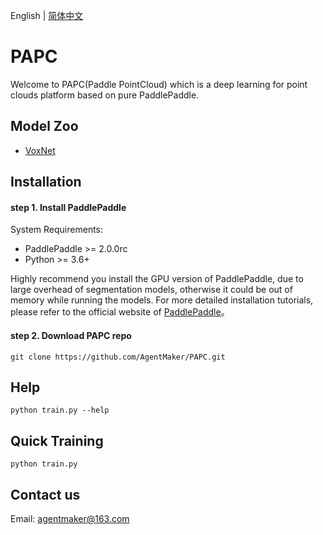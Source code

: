 English | [简体中文](README_CN.md)

# PAPC

Welcome to PAPC(Paddle PointCloud) which is a deep learning for point clouds platform based on pure PaddlePaddle.


## Model Zoo

- [VoxNet](./PAPC/classify/voxnet.py)


## Installation

#### step 1. Install PaddlePaddle

System Requirements:
* PaddlePaddle >= 2.0.0rc
* Python >= 3.6+

Highly recommend you install the GPU version of PaddlePaddle, due to large overhead of segmentation models, otherwise it could be out of memory while running the models. For more detailed installation tutorials, please refer to the official website of [PaddlePaddle](https://www.paddlepaddle.org.cn/documentation/docs/zh/2.0-beta/install/index_cn.html)。

#### step 2. Download PAPC repo

```shell
git clone https://github.com/AgentMaker/PAPC.git
```


## Help
```shell
python train.py --help
```


## Quick Training
```shell
python train.py
```


## Contact us
Email: [agentmaker@163.com]()